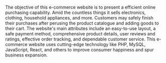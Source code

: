 The objective of this e-commerce website is to present a efficient online purchasing capability. Amid the countless things it sells electronics, clothing, household appliances, and more. Customers may safely finish their purchases after perusing the product catalogue and adding goods to their cart. The website's main attributes include an easy-to-use layout, a safe payment method, comprehensive product details, user reviews and ratings, effective order tracking, and dependable customer service. This e-commerce website uses cutting-edge technology like PHP, MySQL, JavaScript, React, and others to improve consumer happiness and spur business expansion.
